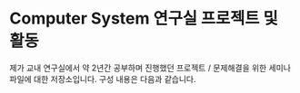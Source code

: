 # Computer System 연구실 프로젝트 및 활동
 제가 교내 연구실에서 약 2년간 공부하며 진행했던 프로젝트 / 문제해결을 위한 세미나 파일에 대한 저장소입니다.
 구성 내용은 다음과 같습니다.
